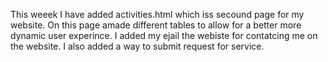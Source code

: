 This weeek I have added activities.html which iss secound page for my website. On this page amade different tables to allow for a better more dynamic user experince. I added my ejail the webiste for contatcing me on the website. I also added a way to submit request for service.
